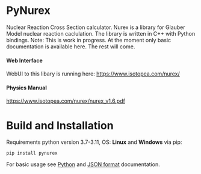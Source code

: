 PyNurex
=======
Nuclear Reaction Cross Section calculator.
Nurex is a library for Glauber Model nuclear reaction caclulation. 
The library is written in C++ with Python bindings.
Note: This is work in progress. At the moment only basic documentation is available here. The rest will come.

#### Web Interface
WebUI to this libary is running here: https://www.isotopea.com/nurex/

#### Physics Manual
https://www.isotopea.com/nurex/nurex_v1.6.pdf



	
Build and Installation
======================

Requirements python version 3.7-3.11, OS: __Linux__ and __Windows__ via pip:
```
pip install pynurex
```

For basic usage see [Python](docs/python.md) and [JSON format](docs/json_format.md) documentation.
